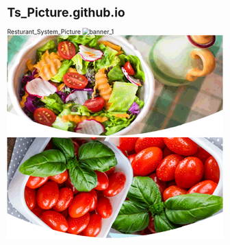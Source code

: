 # Ts_Picture.github.io
Resturant_System_Picture
![banner_1](https://user-images.githubusercontent.com/133859203/238939412-bd8a4814-10c7-482f-bf69-48e5c487d4d2.png)
![banner_2](https://github.com/TsNewBee666/Ts_Picture.github.io/blob/main/banner/banner_2.png)
![banner_3](https://github.com/TsNewBee666/Ts_Picture.github.io/blob/main/banner/banner_3.png)
